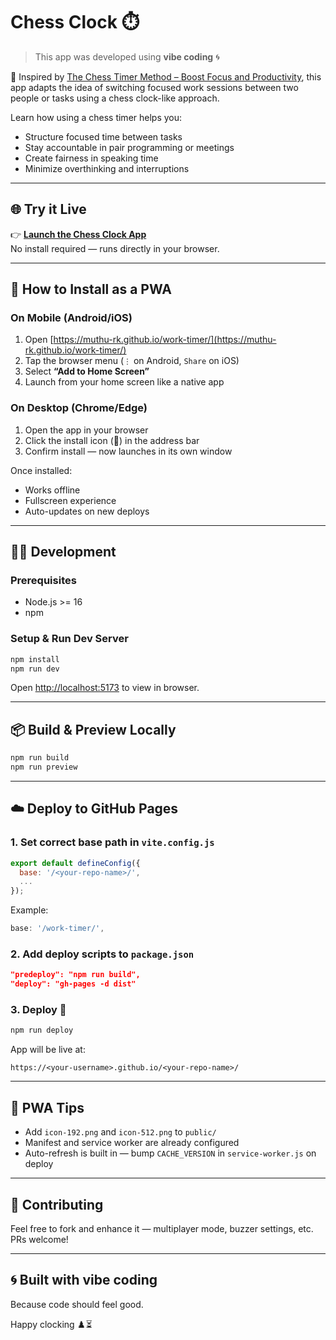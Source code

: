 # Chess Clock ⏱️

> This app was developed using **vibe coding** 🌀

🧠 Inspired by [The Chess Timer Method – Boost Focus and Productivity](https://www.noisli.com/blog/the-chess-timer-method/), this app adapts the idea of switching focused work sessions between two people or tasks using a chess clock-like approach.

Learn how using a chess timer helps you:
- Structure focused time between tasks
- Stay accountable in pair programming or meetings
- Create fairness in speaking time
- Minimize overthinking and interruptions

---

## 🌐 Try it Live

👉 **[Launch the Chess Clock App](https://muthu-rk.github.io/work-timer/)**  
No install required — runs directly in your browser.

---

## 📲 How to Install as a PWA

### On Mobile (Android/iOS)

1. Open [https://muthu-rk.github.io/work-timer/](https://muthu-rk.github.io/work-timer/)
2. Tap the browser menu (`⋮` on Android, `Share` on iOS)
3. Select **“Add to Home Screen”**
4. Launch from your home screen like a native app

### On Desktop (Chrome/Edge)

1. Open the app in your browser
2. Click the install icon (🔽) in the address bar
3. Confirm install — now launches in its own window

Once installed:
- Works offline
- Fullscreen experience
- Auto-updates on new deploys

---

## 🧑‍💻 Development

### Prerequisites
- Node.js >= 16
- npm

### Setup & Run Dev Server

```bash
npm install
npm run dev
```

Open [http://localhost:5173](http://localhost:5173) to view in browser.

---

## 📦 Build & Preview Locally

```bash
npm run build
npm run preview
```

---

## ☁️ Deploy to GitHub Pages

### 1. Set correct base path in `vite.config.js`

```js
export default defineConfig({
  base: '/<your-repo-name>/',
  ...
});
```

Example:
```js
base: '/work-timer/',
```

### 2. Add deploy scripts to `package.json`

```json
"predeploy": "npm run build",
"deploy": "gh-pages -d dist"
```

### 3. Deploy 🚀

```bash
npm run deploy
```

App will be live at:

```
https://<your-username>.github.io/<your-repo-name>/
```

---

## 📲 PWA Tips

- Add `icon-192.png` and `icon-512.png` to `public/`
- Manifest and service worker are already configured
- Auto-refresh is built in — bump `CACHE_VERSION` in `service-worker.js` on deploy

---

## 🤝 Contributing

Feel free to fork and enhance it — multiplayer mode, buzzer settings, etc. PRs welcome!

---

## 🌀 Built with vibe coding
Because code should feel good.

Happy clocking ♟️⏳
